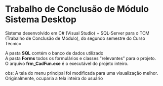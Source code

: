 # Trabalho de Conclusão de Módulo <br/>  Sistema Desktop
Sistema desenvolvido em C# (Visual Studio) + SQL-Server para o TCM (Trabalho de Conclusão de Módulo), do segundo semestre do Curso Técnico

A pasta <b>SQL</b> contém o banco de dados utilizado
<br/>
A pasta <b>Forms</b> todos os formulários e classes "relevantes" para o projeto.
<br/>
O arquivo <b>frm_CadFun.exe</b> é o executável do projeto inteiro.
<br/>

obs: A tela do menu principal foi modificada para uma visualização melhor. Originalmente, ocuparia a tela inteira do usuário
